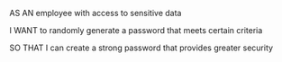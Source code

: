 AS AN employee with access to sensitive data

I WANT to randomly generate a password that meets certain criteria

SO THAT I can create a strong password that provides greater security
